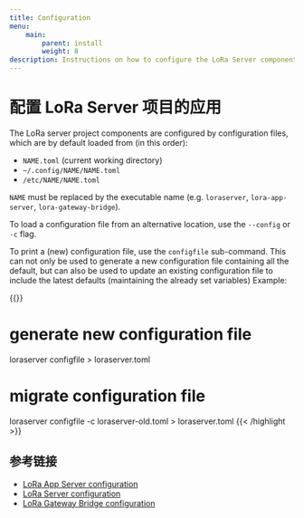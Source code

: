 ```yaml
---
title: Configuration
menu:
    main:
        parent: install
        weight: 8
description: Instructions on how to configure the LoRa Server components.
---
```


# 配置 LoRa Server 项目的应用

The LoRa server project components are configured by configuration files,
which are by default loaded from (in this order):

* `NAME.toml` (current working directory)
* `~/.config/NAME/NAME.toml`
* `/etc/NAME/NAME.toml`

`NAME` must be replaced by the executable name (e.g. `loraserver`, 
`lora-app-server`, `lora-gateway-bridge`).

To load a configuration file from an alternative location, use
the `--config` or `-c` flag.

To print a (new) configuration file, use the `configfile` sub-command. This
can not only be used to generate a new configuration file containing all the
default, but can also be used to update an existing configuration file to
include the latest defaults (maintaining the already set variables) Example:

{{<highlight bash>}}
# generate new configuration file
loraserver configfile > loraserver.toml

# migrate configuration file
loraserver configfile -c loraserver-old.toml > loraserver.toml
{{< /highlight >}}

## 参考链接

* [LoRa App Server configuration](/lora-app-server/install/config/)
* [LoRa Server configuration](/loraserver/install/config/)
* [LoRa Gateway Bridge configuration](/lora-gateway-bridge/install/config/)
